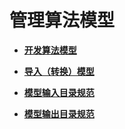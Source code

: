 # 管理算法模型<a name="hilens_02_0024"></a>

-   **[开发算法模型](开发算法模型.md)**  

-   **[导入（转换）模型](导入（转换）模型.md)**  

-   **[模型输入目录规范](模型输入目录规范.md)**  

-   **[模型输出目录规范](模型输出目录规范.md)**  


